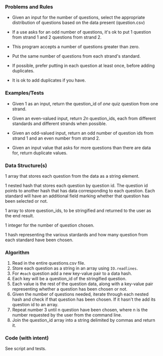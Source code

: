 ### Problems and Rules

- Given an input for the number of questions, select the appropriate distribution
of questions based on the data present (question.csv)

- If a use asks for an odd number of questions, it's ok to put 1 question from
strand 1 and 2 questions from strand 2.

- This program accepts a number of questions greater than zero.

- Put the same number of questions from each strand's standard.

- If possible, prefer putting in each question at least once, before adding duplicates.

- It is ok to add duplicates if you have.

### Examples/Tests

- Given 1 as an input, return the question_id of *one* quiz question from one strand.

- Given an even-valued input, return *2n* question_ids, each from different standards and different
strands when possible.

- Given an odd-valued input, return an odd number of question ids from strand 1 and an even number from
strand 2.

- Given an input value that asks for more questions than there are data for, return duplicate values.


### Data Structure(s)

1 array that stores each question from the data as a string element.

1 nested hash that stores each question by question id. The question id
points to another hash that has data corresponding to each question.
Each standard will have an additional field marking whether that question has
been selected or not.

1 array to store question_ids, to be stringified and returned to the user as the end result.

1 integer for the number of question chosen.

1 hash representing the various stardards and how many question from each standard have
been chosen.


### Algorithm

1. Read in the entire questions.csv file.
2. Store each question as a string in an array using `IO.readlines`.
  1. For `#each` question add a new key-value pair to a data hash.
  2. Each key will be a question_id of the stringified question.
  3. Each value is the rest of the question data, along with a key-value pair representing
whether a question has been chosen or not.
3. Given the number of questions needed, iterate through each nested hash and check if
that question has been chosen. If it hasn't the add its question id to an array.
4. Repeat number 3 until n question have been chosen, where n is the number requested
by the user from the command line.
5. Join the question_id array into a string delimited by commas and return it.


### Code (with intent)

See script and tests.